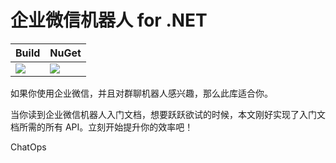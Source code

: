 # 企业微信机器人 for .NET

| Build | NuGet |
|--|--|
| ![](https://github.com/dotnet-campus/DotNetCampus.WeChatWork/workflows/.NET%20Build/badge.svg) |[![](https://img.shields.io/nuget/v/DotNetCampus.WeChatWork.svg)](https://www.nuget.org/packages/DotNetCampus.WeChatWork)|

如果你使用企业微信，并且对群聊机器人感兴趣，那么此库适合你。

当你读到企业微信机器人入门文档，想要跃跃欲试的时候，本文刚好实现了入门文档所需的所有 API。立刻开始提升你的效率吧！

ChatOps
